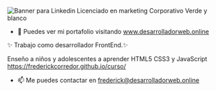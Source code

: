 ![Banner para Linkedin Licenciado en marketing Corporativo Verde y blanco](https://github.com/frederickcorredor/frederickcorredor/assets/144303183/3bda8c83-8abb-49a2-bd15-f995a8ffdce6)

- 👀 Puedes ver mi portafolio visitando 
www.desarrolladorweb.online

✨ Trabajo como desarrollador FrontEnd.✨

Enseño a niños y adolescentes a aprender HTML5 CSS3 y JavaScript
https://frederickcorredor.github.io/curso/
  
- 📫 Me puedes contactar en
frederick@desarrolladorweb.online
<!---
frederickcorredor/frederickcorredor is a ✨ special ✨ repository because its `README.md` (this file) appears on your GitHub profile.
You can click the Preview link to take a look at your changes.
--->

